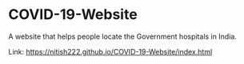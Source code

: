 # COVID-19-Website
A website that helps people locate the Government hospitals in India.

Link:
https://nitish222.github.io/COVID-19-Website/index.html

